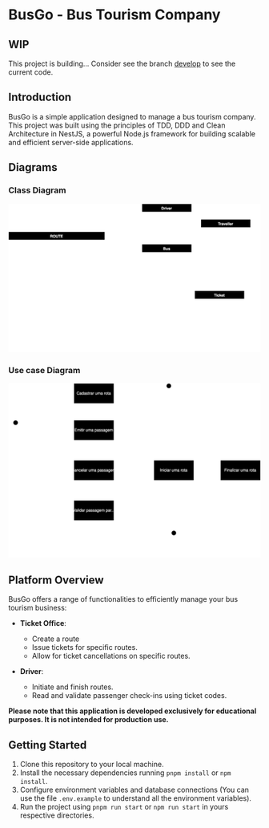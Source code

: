 # BusGo - Bus Tourism Company

## WIP
This project is building... Consider see the branch [develop](https://github.com/mariosantosdev/bus-go/tree/develop) to see the current code.

## Introduction
BusGo is a simple application designed to manage a bus tourism company. This project was built using the principles of TDD, DDD and Clean Architecture in NestJS, a powerful Node.js framework for building scalable and efficient server-side applications.

## Diagrams

### Class Diagram
<img src="./diagrams/class-diagram.svg" />

### Use case Diagram
<img src="./diagrams/use-case-diagram.svg" />

## Platform Overview
BusGo offers a range of functionalities to efficiently manage your bus tourism business:

- **Ticket Office**: 
  - Create a route
  - Issue tickets for specific routes.
  - Allow for ticket cancellations on specific routes.

- **Driver**: 
  - Initiate and finish routes.
  - Read and validate passenger check-ins using ticket codes.

**Please note that this application is developed exclusively for educational purposes. It is not intended for production use.**

## Getting Started
1. Clone this repository to your local machine.
2. Install the necessary dependencies running `pnpm install` or `npm install`.
3. Configure environment variables and database connections (You can use the file `.env.example` to understand all the environment variables).
5. Run the project using `pnpm run start` or `npm run start` in yours respective directories.
